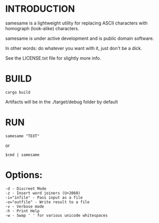 # INTRODUCTION

samesame is a lightweight utility for replacing ASCII characters with homograph (look-alike) characters.

samesame is under active development and is public domain software.

In other words: do whatever you want with it, just don't be a dick.

See the LICENSE.txt file for slightly more info.

# BUILD

`cargo build`

Artifacts will be in the ./target/debug folder by default

# RUN

`samesame "TEXT"`

or

`$cmd | samesame`

# Options:

```
-d - Discreet Mode
-z - Insert word joiners (U+2060)
-i="infile" - Pass input as a file
-o="outfile" - Write result to a file
-v - Verbose mode
-h - Print Help
-w - Swap ' ' for various unicode whitespaces
```
